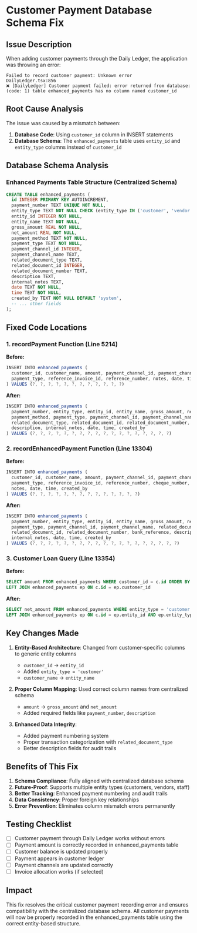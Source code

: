# Customer Payment Database Schema Fix

## Issue Description
When adding customer payments through the Daily Ledger, the application was throwing an error:
```
Failed to record customer payment: Unknown error
DailyLedger.tsx:856 
❌ [DailyLedger] Customer payment failed: error returned from database: 
(code: 1) table enhanced_payments has no column named customer_id
```

## Root Cause Analysis
The issue was caused by a mismatch between:
1. **Database Code**: Using `customer_id` column in INSERT statements
2. **Database Schema**: The `enhanced_payments` table uses `entity_id` and `entity_type` columns instead of `customer_id`

## Database Schema Analysis

### Enhanced Payments Table Structure (Centralized Schema)
```sql
CREATE TABLE enhanced_payments (
  id INTEGER PRIMARY KEY AUTOINCREMENT,
  payment_number TEXT UNIQUE NOT NULL,
  entity_type TEXT NOT NULL CHECK (entity_type IN ('customer', 'vendor', 'staff', 'other')),
  entity_id INTEGER NOT NULL,
  entity_name TEXT NOT NULL,
  gross_amount REAL NOT NULL,
  net_amount REAL NOT NULL,
  payment_method TEXT NOT NULL,
  payment_type TEXT NOT NULL,
  payment_channel_id INTEGER,
  payment_channel_name TEXT,
  related_document_type TEXT,
  related_document_id INTEGER,
  related_document_number TEXT,
  description TEXT,
  internal_notes TEXT,
  date TEXT NOT NULL,
  time TEXT NOT NULL,
  created_by TEXT NOT NULL DEFAULT 'system',
  -- ... other fields
);
```

## Fixed Code Locations

### 1. recordPayment Function (Line 5214)
**Before:**
```typescript
INSERT INTO enhanced_payments (
  customer_id, customer_name, amount, payment_channel_id, payment_channel_name,
  payment_type, reference_invoice_id, reference_number, notes, date, time, created_by
) VALUES (?, ?, ?, ?, ?, ?, ?, ?, ?, ?, ?, ?)
```

**After:**
```typescript
INSERT INTO enhanced_payments (
  payment_number, entity_type, entity_id, entity_name, gross_amount, net_amount, 
  payment_method, payment_type, payment_channel_id, payment_channel_name,
  related_document_type, related_document_id, related_document_number, 
  description, internal_notes, date, time, created_by
) VALUES (?, ?, ?, ?, ?, ?, ?, ?, ?, ?, ?, ?, ?, ?, ?, ?, ?, ?)
```

### 2. recordEnhancedPayment Function (Line 13304)
**Before:**
```typescript
INSERT INTO enhanced_payments (
  customer_id, customer_name, amount, payment_channel_id, payment_channel_name,
  payment_type, reference_invoice_id, reference_number, cheque_number, cheque_date,
  notes, date, time, created_by
) VALUES (?, ?, ?, ?, ?, ?, ?, ?, ?, ?, ?, ?, ?, ?)
```

**After:**
```typescript
INSERT INTO enhanced_payments (
  payment_number, entity_type, entity_id, entity_name, gross_amount, net_amount, payment_method,
  payment_type, payment_channel_id, payment_channel_name, related_document_type,
  related_document_id, related_document_number, bank_reference, description,
  internal_notes, date, time, created_by
) VALUES (?, ?, ?, ?, ?, ?, ?, ?, ?, ?, ?, ?, ?, ?, ?, ?, ?, ?, ?)
```

### 3. Customer Loan Query (Line 13354)
**Before:**
```sql
SELECT amount FROM enhanced_payments WHERE customer_id = c.id ORDER BY date DESC LIMIT 1
LEFT JOIN enhanced_payments ep ON c.id = ep.customer_id
```

**After:**
```sql
SELECT net_amount FROM enhanced_payments WHERE entity_type = 'customer' AND entity_id = c.id ORDER BY date DESC LIMIT 1
LEFT JOIN enhanced_payments ep ON c.id = ep.entity_id AND ep.entity_type = 'customer'
```

## Key Changes Made

1. **Entity-Based Architecture**: Changed from customer-specific columns to generic entity columns
   - `customer_id` → `entity_id` 
   - Added `entity_type = 'customer'`
   - `customer_name` → `entity_name`

2. **Proper Column Mapping**: Used correct column names from centralized schema
   - `amount` → `gross_amount` and `net_amount`
   - Added required fields like `payment_number`, `description`

3. **Enhanced Data Integrity**: 
   - Added payment numbering system
   - Proper transaction categorization with `related_document_type`
   - Better description fields for audit trails

## Benefits of This Fix

1. **Schema Compliance**: Fully aligned with centralized database schema
2. **Future-Proof**: Supports multiple entity types (customers, vendors, staff)
3. **Better Tracking**: Enhanced payment numbering and audit trails
4. **Data Consistency**: Proper foreign key relationships
5. **Error Prevention**: Eliminates column mismatch errors permanently

## Testing Checklist

- [ ] Customer payment through Daily Ledger works without errors
- [ ] Payment amount is correctly recorded in enhanced_payments table
- [ ] Customer balance is updated properly
- [ ] Payment appears in customer ledger
- [ ] Payment channels are updated correctly
- [ ] Invoice allocation works (if selected)

## Impact
This fix resolves the critical customer payment recording error and ensures compatibility with the centralized database schema. All customer payments will now be properly recorded in the enhanced_payments table using the correct entity-based structure.

